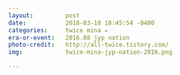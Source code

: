 ```yaml
---
layout:         post
date:           2018-03-18 18:45:54 -0400
categories:     twice mina ⭑
era-or-event:   2016.08 jyp nation
photo-credit:   http://all-twice.tistory.com/
img:            twice-mina-jyp-nation-2016.png

---
```

